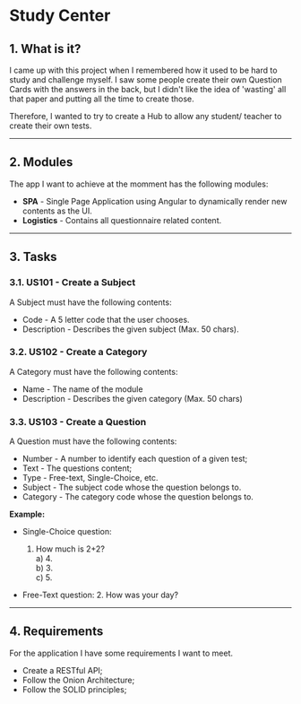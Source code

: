 # Study Center

## 1. What is it?

I came up with this project when I remembered how it used to be hard to study and challenge myself. I saw some people create their own Question Cards with the answers in the back, but I didn't like the idea of 'wasting' all that paper and putting all the time to create those.

Therefore, I wanted to try to create a Hub to allow any student/ teacher to create their own tests.

---

## 2. Modules

The app I want to achieve at the momment has the following modules:

* **SPA** - Single Page Application using Angular to dynamically render new contents as the UI.
* **Logistics** - Contains all questionnaire related content.

---

## 3. Tasks

### 3.1. **US101** - Create a Subject

A Subject must have the following contents:
    
* Code - A 5 letter code that the user chooses.
* Description - Describes the given subject (Max. 50 chars). 

### 3.2. **US102** - Create a Category

A Category must have the following contents:

* Name - The name of the module
* Description - Describes the given category (Max. 50 chars)


### 3.3. **US103** - Create a Question

A Question must have the following contents:

* Number - A number to identify each question of a given test;
* Text - The questions content;
* Type - Free-text, Single-Choice, etc.
* Subject - The subject code whose the question belongs to.
* Category - The category code whose the question belongs to. 

**Example:**

* Single-Choice question: 
    1. How much is 2+2?<br>
        a) 4.<br>
        b) 3. <br>
        c) 5.<br>

* Free-Text question:
    2. How was your day?<br>

---

## 4. Requirements

For the application I have some requirements I want to meet.

* Create a RESTful API;
* Follow the Onion Architecture;
* Follow the SOLID principles;